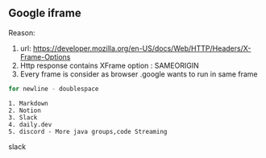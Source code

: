 ## Google iframe


Reason:
1. url: https://developer.mozilla.org/en-US/docs/Web/HTTP/Headers/X-Frame-Options
2. Http response contains XFrame option : SAMEORIGIN
3. Every frame is consider as browser .google wants to run in same frame

```java code 
for newline - doublespace
```

```Important Website
1. Markdown
2. Notion
3. Slack
4. daily.dev
5. discord - More java groups,code Streaming
```

slack